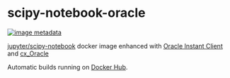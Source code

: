 # scipy-notebook-oracle
[![image metadata](https://images.microbadger.com/badges/image/kamko/scipy-notebook-oracle.svg)](https://microbadger.com/images/kamko/scipy-notebook-oracle "kamko/scipy-notebook-oracle image metadata")

[jupyter/scipy-notebook](https://github.com/jupyter/docker-stacks/tree/master/scipy-notebook) docker image enhanced with [Oracle Instant Client](http://yum.oracle.com/repo/OracleLinux/OL7/oracle/instantclient/x86_64/index.html) and [cx_Oracle](https://oracle.github.io/python-cx_Oracle/)

Automatic builds running on [Docker Hub](https://hub.docker.com/r/kamko/scipy-notebook-oracle).